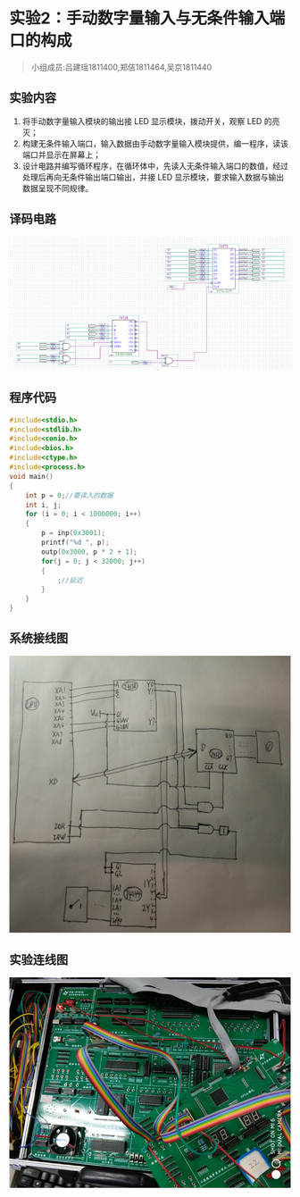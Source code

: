 # 实验2：手动数字量输入与无条件输入端口的构成

> 小组成员:吕建瑶1811400,郑佶1811464,吴京1811440

## 实验内容

1. 将手动数字量输入模块的输出接 LED 显示模块，拨动开关，观察 LED 的亮灭；
2. 构建无条件输入端口，输入数据由手动数字量输入模块提供，编一程序，读该端口并显示在屏幕上；
3. 设计电路并编写循环程序，在循环体中，先读入无条件输入端口的数值，经过处理后再向无条件输出端口输出，并接 LED 显示模块，要求输入数据与输出数据呈现不同规律。

## 译码电路

![](img/lab2_decode.png)

## 程序代码

```c
#include<stdio.h>
#include<stdlib.h>
#include<conio.h>
#include<bios.h>
#include<ctype.h>
#include<process.h>
void main()
{
	int p = 0;//要读入的数据
	int i, j;
	for (i = 0; i < 1000000; i++)
	{
		p = inp(0x3001);
		printf("%d ", p);
		outp(0x3000, p * 2 + 1);
		for(j = 0; j < 32000; j++)
		{
			;//延迟
		}
	}
}
```

## 系统接线图

![](img/lab2_diagram.jpg)

## 实验连线图

![](img/lab2_result.png)

